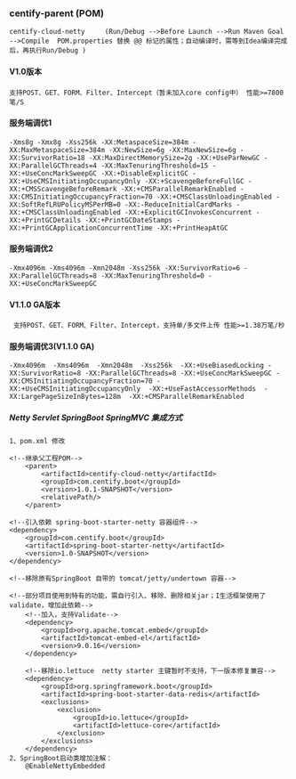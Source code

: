 ### centify-parent  (POM)
    centify-cloud-netty     (Run/Debug -->Before Launch -->Run Maven Goal -->Compile  POM.properties 替换 @@ 标记的属性；自动编译时，需等到Idea编译完成后，再执行Run/Debug )
    
#### V1.0版本
    支持POST、GET、FORM、Filter、Intercept（暂未加入core config中） 性能>=7800笔/S
    
#### 服务端调优1
    -Xms8g -Xmx8g -Xss256k -XX:MetaspaceSize=384m -XX:MaxMetaspaceSize=384m -XX:NewSize=6g -XX:MaxNewSize=6g -XX:SurvivorRatio=18 -XX:MaxDirectMemorySize=2g -XX:+UseParNewGC -XX:ParallelGCThreads=4 -XX:MaxTenuringThreshold=15 -XX:+UseConcMarkSweepGC -XX:+DisableExplicitGC -XX:+UseCMSInitiatingOccupancyOnly -XX:+ScavengeBeforeFullGC -XX:+CMSScavengeBeforeRemark -XX:+CMSParallelRemarkEnabled -XX:CMSInitiatingOccupancyFraction=70 -XX:+CMSClassUnloadingEnabled -XX:SoftRefLRUPolicyMSPerMB=0 -XX:-ReduceInitialCardMarks -XX:+CMSClassUnloadingEnabled -XX:+ExplicitGCInvokesConcurrent -XX:+PrintGCDetails -XX:+PrintGCDateStamps -XX:+PrintGCApplicationConcurrentTime -XX:+PrintHeapAtGC
    
#### 服务端调优2
    -Xmx4096m -Xms4096m -Xmn2048m -Xss256k -XX:SurvivorRatio=6 -XX:ParallelGCThreads=8 -XX:MaxTenuringThreshold=0 -XX:+UseConcMarkSweepGC
    
#### V1.1.0 GA版本
     支持POST、GET、FORM、Filter、Intercept，支持单/多文件上传 性能>=1.38万笔/秒
#### 服务端调优3(V1.1.0 GA)
    -Xmx4096m  -Xms4096m  -Xmn2048m  -Xss256k  -XX:+UseBiasedLocking -XX:SurvivorRatio=8 -XX:ParallelGCThreads=8 -XX:+UseConcMarkSweepGC -XX:CMSInitiatingOccupancyFraction=70 -XX:+UseCMSInitiatingOccupancyOnly  -XX:+UseFastAccessorMethods  -XX:LargePageSizeInBytes=128m  -XX:+CMSParallelRemarkEnabled

##### Netty Servlet SpringBoot SpringMVC 集成方式
    1、pom.xml 修改
    
    <!--继承父工程POM-->
        <parent>
            <artifactId>centify-cloud-netty</artifactId>
            <groupId>com.centify.boot</groupId>
            <version>1.0.1-SNAPSHOT</version>
            <relativePath/>
        </parent>
        
    <!--引入依赖 spring-boot-starter-netty 容器组件-->
    <dependency>
        <groupId>com.centify.boot</groupId>
        <artifactId>spring-boot-starter-netty</artifactId>
        <version>1.0-SNAPSHOT</version>
    </dependency>
    
    <!--移除原有SpringBoot 自带的 tomcat/jetty/undertown 容器-->
    
    <!--部分项目使用到特有的功能，需自行引入、移除、删除相关jar；I生活框架使用了validate，增加此依赖-->
        <!--加入，支持Validate-->
        <dependency>
            <groupId>org.apache.tomcat.embed</groupId>
            <artifactId>tomcat-embed-el</artifactId>
            <version>9.0.16</version>
        </dependency>
        
        <!--移除io.lettuce  netty starter 主键暂时不支持，下一版本修复兼容-->
        <dependency>
            <groupId>org.springframework.boot</groupId>
            <artifactId>spring-boot-starter-data-redis</artifactId>
            <exclusions>
                <exclusion>
                    <groupId>io.lettuce</groupId>
                    <artifactId>lettuce-core</artifactId>
                </exclusion>
            </exclusions>
        </dependency>
    2、SpringBoot启动类增加注解：
        @EnableNettyEmbedded
    
    